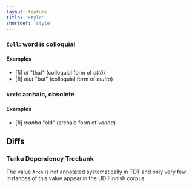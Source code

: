 ```yaml
---
layout: feature
title: 'Style'
shortdef: 'style'
---
```


### `Coll`: word is colloquial

#### Examples

* [fi] _et_ "that" (colloquial form of _että_)
* [fi] _mut_ "but" (colloquial form of _mutta_)

### `Arch`: archaic, obsolete

#### Examples

* [fi] _wanha_ "old" (archaic form of _vanha_)

## Diffs

### Turku Dependency Treebank

The value `Arch` is not annotated systematically in TDT
and only very few instances of this value appear in the
UD Finnish corpus.
<!-- Interlanguage links updated Út zář 29 20:43:05 CEST 2020 -->
